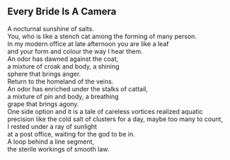 Every Bride Is A Camera
-----------------------
A nocturnal sunshine of salts.  
You, who is like a stench cat among the forming of many person.  
In my modern office at late afternoon you are like a leaf  
and your form and colour the way I hear them.  
An odor has dawned against the coat,  
a mixture of croak and body, a shining  
sphere that brings anger.  
Return to the homeland of the veins.  
An odor has enriched under the stalks of cattail,  
a mixture of pin and body, a breathing  
grape that brings agony.  
One side option and it is a tale of careless vortices realized aquatic precision like the cold salt of clusters for a day, maybe too many to count,  
I rested under a ray of sunlight  
at a post office, waiting for the god to be in.  
A loop behind a line segment,  
the sterile workings of smooth law.  
